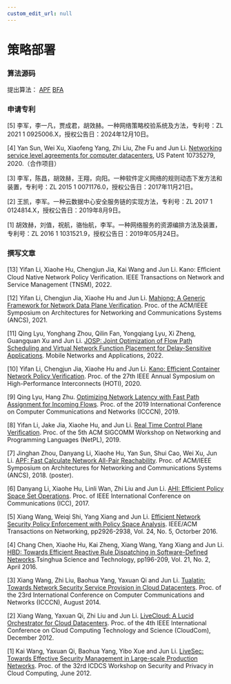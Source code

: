 ```yaml
---
custom_edit_url: null
---
```


# 策略部署

### 算法源码

提出算法： [APF](../../static/share/APF.rar) [BFA](https://github.com/Tsinghua-NSLab/BFA)

### 申请专利

[5] 李军，李一凡，贾成君，胡效赫。一种网络策略校验系统及方法，专利号：ZL 2021 1 0925006.X，授权公告日：2024年12月10日。

[4] Yan Sun, Wei Xu, Xiaofeng Yang, Zhi Liu, Zhe Fu and Jun Li. [Networking service level agreements for computer datacenters](https://uspto.report/patent/grant/10735279), US Patent 10735279, 2020.（合作项目）

[3] 李军，陈昌，胡效赫，王翔，向阳。一种软件定义网络的规则动态下发方法和装置，专利号：ZL 2015 1 0071176.0，授权公告日：2017年11月21日。

[2] 王凯，李军。一种云数据中心安全服务链的实现方法，专利号：ZL 2017 1 0124814.X，授权公告日：2019年8月9日。

[1] 胡效赫，刘值，祝航，骆怡航，李军。一种网络服务的资源编排方法及装置，专利号：ZL 2016 1 1031521.9，授权公告日：2019年05月24日。

### 撰写文章

[13] Yifan Li, Xiaohe Hu, Chengjun Jia, Kai Wang and Jun Li. Kano: Eﬀicient Cloud Native Network Policy Verification. IEEE Transactions on Network and Service Management (TNSM), 2022.

[12] Yifan Li, Chengjun Jia, Xiaohe Hu and Jun Li. [Mahjong: A Generic Framework for Network Data Plane Verification](../../static/share/ancs2021_Mahjong.pdf). Proc. of the ACM/IEEE Symposium on Architectures for Networking and Communications Systems (ANCS), 2021.

[11] Qing Lyu, Yonghang Zhou, Qilin Fan, Yongqiang Lyu, Xi Zheng, Guangquan Xu and Jun Li. [JOSP: Joint Optimization of Flow Path Scheduling and Virtual Network Function Placement for Delay-Sensitive Applications](../../static/share/Qing_JOSP.pdf). Mobile Networks and Applications, 2022.

[10] Yifan Li, Chengjun Jia, Xiaohe Hu and Jun Li. [Kano: Efficient Container Network Policy Verification](../../static/share/Kano_HOTI20_Yifan.pdf). Proc. of the 27th IEEE Annual Symposium on High-Performance Interconnects (HOTI), 2020.

[9] Qing Lyu, Hang Zhu. [Optimizing Network Latency with Fast Path Assignment for Incoming Flows](../../static/share/FPA-camera_ready.pdf). Proc. of the 2019 International Conference on Computer Communications and Networks (ICCCN), 2019.

[8] Yifan Li, Jake Jia, Xiaohe Hu, and Jun Li. [Real Time Control Plane Verification](../../static/share/YifanLi-BFA-NetPL2019.pdf). Proc. of the 5th ACM SIGCOMM Workshop on Networking and Programming Languages (NetPL), 2019.

[7] Jinghan Zhou, Danyang Li, Xiaohe Hu, Yan Sun, Shui Cao, Wei Xu, Jun Li. [APF: Fast Calculate Network All-Pair Reachability](../../static/share/APF-JinghanZhou.pdf). Proc. of ACM/IEEE Symposium on Architectures for Networking and Communications Systems (ANCS), 2018. (poster).

[6] Danyang Li, Xiaohe Hu, Linli Wan, Zhi Liu and Jun Li. [AHI: Efficient Policy Space Set Operations](../../static/share/DanyangLi_ICC2017.pdf). Proc. of IEEE International Conference on Communications (ICC), 2017.

[5] Xiang Wang, Weiqi Shi, Yang Xiang and Jun Li. [Efficient Network Security Policy Enforcement with Policy Space Analysis](../../static/share/WangXiang-TON2015.pdf). IEEE/ACM Transactions on Networking, pp2926-2938, Vol. 24, No. 5, Octorber 2016.

[4] Chang Chen, Xiaohe Hu, Kai Zheng, Xiang Wang, Yang Xiang and Jun Li. [HBD: Towards Efficient Reactive Rule Dispatching in Software-Defined Networks](../../static/share/ChenChang-HBD-TST2016.pdf).Tsinghua Science and Technology, pp196-209, Vol. 21, No. 2, April 2016.

[3] Xiang Wang, Zhi Liu, Baohua Yang, Yaxuan Qi and Jun Li. [Tualatin: Towards Network Security Service Provision in Cloud Datacenters](../../static/share/WangXiang-ICCCN-2014-Tualatin.pdf). Proc. of the 23rd International Conference on Computer Communications and Networks (ICCCN), August 2014.

[2] Xiang Wang, Yaxuan Qi, Zhi Liu and Jun Li. [LiveCloud: A Lucid Orchestrator for Cloud Datacenters](../../static/share/WangXiang-cloudcom2012.pdf). Proc. of the 4th IEEE International Conference on Cloud Computing Technology and Science (CloudCom), December 2012.

[1] Kai Wang, Yaxuan Qi, Baohua Yang, Yibo Xue and Jun Li. [LiveSec: Towards Effective Security Management in Large-scale Production Networks](../../static/share/WangKai_ICDCS2012.pdf). Proc. of the 32rd ICDCS Workshop on Security and Privacy in Cloud Computing, June 2012.
